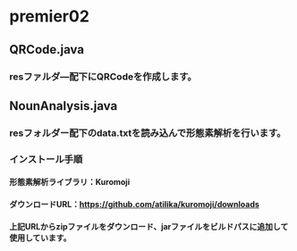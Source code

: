 # premier02
## QRCode.java
### resファルダ―配下にQRCodeを作成します。

## NounAnalysis.java
### resフォルダー配下のdata.txtを読み込んで形態素解析を行います。
### インストール手順
#### 形態素解析ライブラリ：Kuromoji
#### ダウンロードURL：https://github.com/atilika/kuromoji/downloads
#### 上記URLからzipファイルをダウンロード、jarファイルをビルドパスに追加して使用しています。

